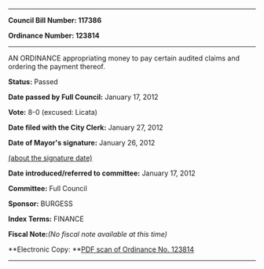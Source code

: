 

********

**Council Bill Number: 117386**
   
**Ordinance Number: 123814**
********

 AN ORDINANCE appropriating money to pay certain audited claims and ordering the payment thereof.

**Status:** Passed
   
**Date passed by Full Council:** January 17, 2012
   
**Vote:** 8-0 (excused: Licata)
   
**Date filed with the City Clerk:** January 27, 2012
   
**Date of Mayor's signature:** January 26, 2012
   
[(about the signature date)](/~public/approvaldate.htm)
   
   
   
**Date introduced/referred to committee:** January 17, 2012
   
**Committee:** Full Council
   
**Sponsor:** BURGESS
   
   
**Index Terms:** FINANCE

**Fiscal Note:**_(No fiscal note available at this time)_

**Electronic Copy: **[PDF scan of Ordinance No. 123814](/~archives/Ordinances/Ord_123814.pdf)

********

